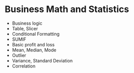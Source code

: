 # Business Math and Statistics
- Business logic
- Table, Slicer
- Conditional Formatting
- SUMIF
- Basic profit and loss
- Mean, Median, Mode
- Outlier
- Variance, Standard Deviation
- Correlation
